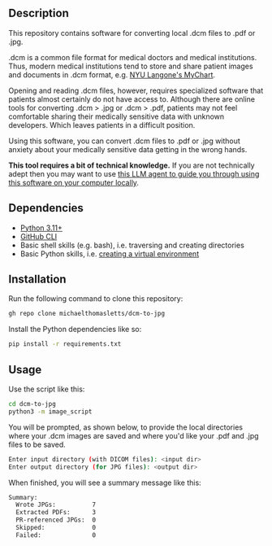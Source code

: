 ## Description

This repository contains software for converting local .dcm files to .pdf or .jpg.

.dcm is a common file format for medical doctors and medical institutions. Thus, modern medical institutions tend to store and share patient images and documents in .dcm format, e.g. [NYU Langone's MyChart](https://mychart.nyulmc.org/mychart). 

Opening and reading .dcm files, however, requires specialized software that patients almost certainly do not have access to. Although there are online tools for converting .dcm > .jpg or .dcm > .pdf, patients may not feel comfortable sharing their medically sensitive data with unknown developers. Which leaves patients in a difficult position. 

Using this software, you can convert .dcm files to .pdf or .jpg without anxiety about your medically sensitive data getting in the wrong hands.

**This tool requires a bit of technical knowledge.** If you are not technically adept then you may want to use [this LLM agent to guide you through using this software on your computer locally](https://chatgpt.com/g/g-68add9b82bec8191942c7da5a6273b13-dcm-to-pdf-or-jpg-converter). 

## Dependencies

- [Python 3.11+](https://www.python.org/downloads/)
- [GitHub CLI](https://cli.github.com/)
- Basic shell skills (e.g. bash), i.e. traversing and creating directories
- Basic Python skills, i.e. [creating a virtual environment](https://docs.python.org/3/library/venv.html)

## Installation

Run the following command to clone this repository:

```bash
gh repo clone michaelthomasletts/dcm-to-jpg
```

Install the Python dependencies like so:

```bash
pip install -r requirements.txt
```

## Usage

Use the script like this:

```bash
cd dcm-to-jpg
python3 -m image_script
```

You will be prompted, as shown below, to provide the local directories where your .dcm images are saved and where you'd like your .pdf and .jpg files to be saved.

```bash
Enter input directory (with DICOM files): <input dir>
Enter output directory (for JPG files): <output dir>
```

When finished, you will see a summary message like this:

```txt
Summary:
  Wrote JPGs:          7
  Extracted PDFs:      3
  PR-referenced JPGs:  0
  Skipped:             0
  Failed:              0
```
